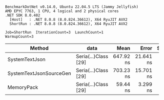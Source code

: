 ```

BenchmarkDotNet v0.14.0, Ubuntu 22.04.5 LTS (Jammy Jellyfish)
AMD EPYC 7763, 1 CPU, 4 logical and 2 physical cores
.NET SDK 8.0.402
  [Host]   : .NET 8.0.8 (8.0.824.36612), X64 RyuJIT AVX2
  ShortRun : .NET 8.0.8 (8.0.824.36612), X64 RyuJIT AVX2

Job=ShortRun  IterationCount=3  LaunchCount=1  
WarmupCount=3  

```
| Method                  | data                 | Mean      | Error     | StdDev   | Min       | Max       | Gen0   | Allocated |
|------------------------ |--------------------- |----------:|----------:|---------:|----------:|----------:|-------:|----------:|
| SystemTextJson          | Seria(...)Class [29] | 647.92 ns | 21.641 ns | 1.186 ns | 646.64 ns | 648.99 ns | 0.0038 |     392 B |
| SystemTextJsonSourceGen | Seria(...)Class [29] | 703.23 ns | 15.701 ns | 0.861 ns | 702.40 ns | 704.12 ns | 0.0048 |     464 B |
| MemoryPack              | Seria(...)Class [29] |  59.44 ns |  3.299 ns | 0.181 ns |  59.24 ns |  59.60 ns | 0.0014 |     120 B |
